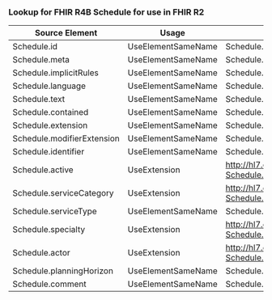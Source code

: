 ### Lookup for FHIR R4B Schedule for use in FHIR R2

| Source Element | Usage | Target |
| -------------- | ----- | ------ |
| Schedule.id | UseElementSameName | Schedule.id |
| Schedule.meta | UseElementSameName | Schedule.meta |
| Schedule.implicitRules | UseElementSameName | Schedule.implicitRules |
| Schedule.language | UseElementSameName | Schedule.language |
| Schedule.text | UseElementSameName | Schedule.text |
| Schedule.contained | UseElementSameName | Schedule.contained |
| Schedule.extension | UseElementSameName | Schedule.extension |
| Schedule.modifierExtension | UseElementSameName | Schedule.modifierExtension |
| Schedule.identifier | UseElementSameName | Schedule.identifier |
| Schedule.active | UseExtension | http://hl7.org/fhir/4.3/StructureDefinition/extension-Schedule.active |
| Schedule.serviceCategory | UseExtension | http://hl7.org/fhir/4.3/StructureDefinition/extension-Schedule.serviceCategory |
| Schedule.serviceType | UseElementSameName | Schedule.type |
| Schedule.specialty | UseExtension | http://hl7.org/fhir/4.3/StructureDefinition/extension-Schedule.specialty |
| Schedule.actor | UseExtension | http://hl7.org/fhir/4.3/StructureDefinition/extension-Schedule.actor |
| Schedule.planningHorizon | UseElementSameName | Schedule.planningHorizon |
| Schedule.comment | UseElementSameName | Schedule.comment |
